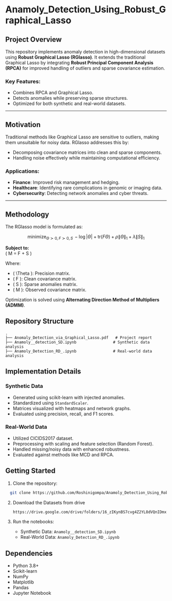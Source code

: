# Anamoly_Detection_Using_Robust_Graphical_Lasso


## Project Overview
This repository implements anomaly detection in high-dimensional datasets using **Robust Graphical Lasso (RGlasso)**. It extends the traditional Graphical Lasso by integrating **Robust Principal Component Analysis (RPCA)** for improved handling of outliers and sparse covariance estimation.

### Key Features:
- Combines RPCA and Graphical Lasso.
- Detects anomalies while preserving sparse structures.
- Optimized for both synthetic and real-world datasets.

---

## Motivation
Traditional methods like Graphical Lasso are sensitive to outliers, making them unsuitable for noisy data. RGlasso addresses this by:
- Decomposing covariance matrices into clean and sparse components.
- Handling noise effectively while maintaining computational efficiency.

### Applications:
- **Finance**: Improved risk management and hedging.
- **Healthcare**: Identifying rare complications in genomic or imaging data.
- **Cybersecurity**: Detecting network anomalies and cyber threats.

---

## Methodology
The RGlasso model is formulated as:

$$
\text{minimize}_{\Theta \succ 0, F \succ 0, S} \, - \log |\Theta| + \text{tr}(F\Theta) + \rho \|\Theta\|_1 + \lambda \|S\|_1
$$

**Subject to:**  
\( M = F + S \)

Where:
- \( \Theta \): Precision matrix.
- \( F \): Clean covariance matrix.
- \( S \): Sparse anomalies matrix.
- \( M \): Observed covariance matrix.

Optimization is solved using **Alternating Direction Method of Multipliers (ADMM)**.




## Repository Structure
```
.
├── Anomaly_Detection_via_Graphical_Lasso.pdf   # Project report
├── Anamoly__detection_SD.ipynb                # Synthetic data analysis
├── Anamoly_Detection_RD_.ipynb                # Real-world data analysis
```

## Implementation Details
### Synthetic Data
- Generated using scikit-learn with injected anomalies.
- Standardized using `StandardScaler`.
- Matrices visualized with heatmaps and network graphs.
- Evaluated using precision, recall, and F1 scores.

### Real-World Data
- Utilized CICIDS2017 dataset.
- Preprocessing with scaling and feature selection (Random Forest).
- Handled missing/noisy data with enhanced robustness.
- Evaluated against methods like MCD and RPCA.



## Getting Started
1. Clone the repository:
 ```bash
   git clone https://github.com/Roshinigompa/Anamoly_Detection_Using_Robust_Graphical_Lasso.git
   ```
2. Download the Datasets from drive
   ```bash
   https://drive.google.com/drive/folders/16_zIKynBS7cvg4Z2YL8dVQnIDmxLQOKQ?usp=sharing
   ```

3. Run the notebooks:
   - Synthetic Data: `Anamoly__detection_SD.ipynb`
   - Real-World Data: `Anamoly_Detection_RD_.ipynb`

## Dependencies
- Python 3.8+
- Scikit-learn
- NumPy
- Matplotlib
- Pandas
- Jupyter Notebook

